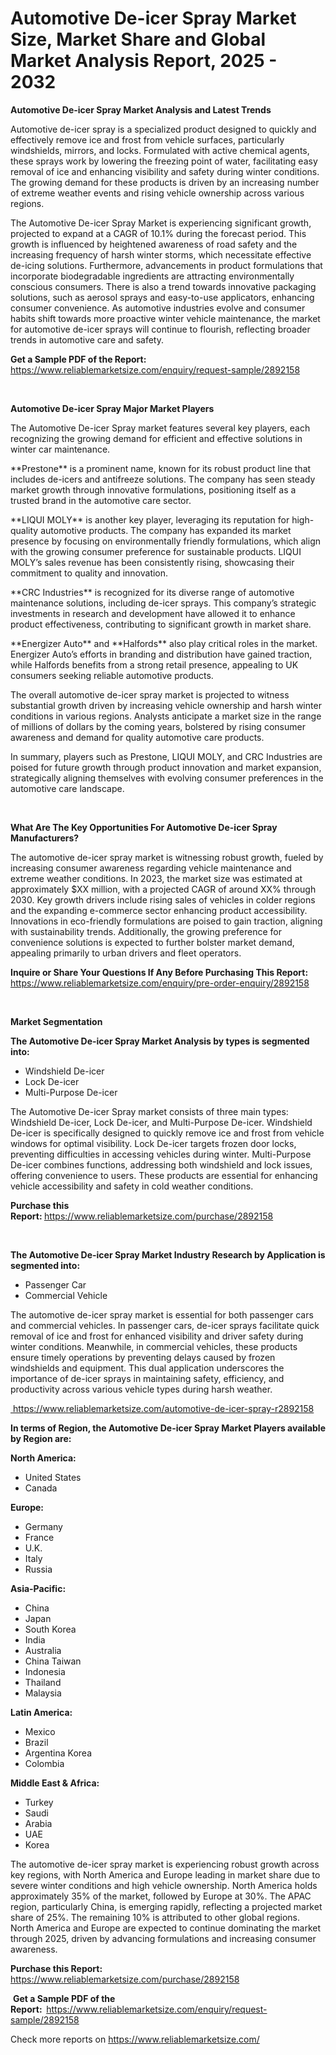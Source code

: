 <p><h1>Automotive De-icer Spray Market Size, Market Share and Global Market Analysis Report, 2025 - 2032</h1></p><p><strong>Automotive De-icer Spray Market Analysis and Latest Trends</strong></p>
<p><p>Automotive de-icer spray is a specialized product designed to quickly and effectively remove ice and frost from vehicle surfaces, particularly windshields, mirrors, and locks. Formulated with active chemical agents, these sprays work by lowering the freezing point of water, facilitating easy removal of ice and enhancing visibility and safety during winter conditions. The growing demand for these products is driven by an increasing number of extreme weather events and rising vehicle ownership across various regions.</p><p>The Automotive De-icer Spray Market is experiencing significant growth, projected to expand at a CAGR of 10.1% during the forecast period. This growth is influenced by heightened awareness of road safety and the increasing frequency of harsh winter storms, which necessitate effective de-icing solutions. Furthermore, advancements in product formulations that incorporate biodegradable ingredients are attracting environmentally conscious consumers. There is also a trend towards innovative packaging solutions, such as aerosol sprays and easy-to-use applicators, enhancing consumer convenience. As automotive industries evolve and consumer habits shift towards more proactive winter vehicle maintenance, the market for automotive de-icer sprays will continue to flourish, reflecting broader trends in automotive care and safety.</p></p>
<p><strong>Get a Sample PDF of the Report:&nbsp;</strong> <a href="https://www.reliablemarketsize.com/enquiry/request-sample/2892158?utm_campaign=2808&utm_medium=2&utm_source=Github&utm_content=ia&utm_term=15032025&utm_id=automotive-de-icer-spray">https://www.reliablemarketsize.com/enquiry/request-sample/2892158</a></p>
<p>&nbsp;</p>
<p><strong>Automotive De-icer Spray Major Market Players</strong></p>
<p><p>The Automotive De-icer Spray market features several key players, each recognizing the growing demand for efficient and effective solutions in winter car maintenance. </p><p>**Prestone** is a prominent name, known for its robust product line that includes de-icers and antifreeze solutions. The company has seen steady market growth through innovative formulations, positioning itself as a trusted brand in the automotive care sector.</p><p>**LIQUI MOLY** is another key player, leveraging its reputation for high-quality automotive products. The company has expanded its market presence by focusing on environmentally friendly formulations, which align with the growing consumer preference for sustainable products. LIQUI MOLY’s sales revenue has been consistently rising, showcasing their commitment to quality and innovation.</p><p>**CRC Industries** is recognized for its diverse range of automotive maintenance solutions, including de-icer sprays. This company’s strategic investments in research and development have allowed it to enhance product effectiveness, contributing to significant growth in market share.</p><p>**Energizer Auto** and **Halfords** also play critical roles in the market. Energizer Auto’s efforts in branding and distribution have gained traction, while Halfords benefits from a strong retail presence, appealing to UK consumers seeking reliable automotive products.</p><p>The overall automotive de-icer spray market is projected to witness substantial growth driven by increasing vehicle ownership and harsh winter conditions in various regions. Analysts anticipate a market size in the range of millions of dollars by the coming years, bolstered by rising consumer awareness and demand for quality automotive care products.</p><p>In summary, players such as Prestone, LIQUI MOLY, and CRC Industries are poised for future growth through product innovation and market expansion, strategically aligning themselves with evolving consumer preferences in the automotive care landscape.</p></p>
<p>&nbsp;</p>
<p><strong>What Are The Key Opportunities For Automotive De-icer Spray Manufacturers?</strong></p>
<p><p>The automotive de-icer spray market is witnessing robust growth, fueled by increasing consumer awareness regarding vehicle maintenance and extreme weather conditions. In 2023, the market size was estimated at approximately $XX million, with a projected CAGR of around XX% through 2030. Key growth drivers include rising sales of vehicles in colder regions and the expanding e-commerce sector enhancing product accessibility. Innovations in eco-friendly formulations are poised to gain traction, aligning with sustainability trends. Additionally, the growing preference for convenience solutions is expected to further bolster market demand, appealing primarily to urban drivers and fleet operators.</p></p>
<p><strong>Inquire or Share Your Questions If Any Before Purchasing This Report:</strong> <a href="https://www.reliablemarketsize.com/enquiry/pre-order-enquiry/2892158?utm_campaign=2808&utm_medium=2&utm_source=Github&utm_content=ia&utm_term=15032025&utm_id=automotive-de-icer-spray">https://www.reliablemarketsize.com/enquiry/pre-order-enquiry/2892158</a></p>
<p>&nbsp;</p>
<p><strong>Market Segmentation</strong></p>
<p><strong>The Automotive De-icer Spray Market Analysis by types is segmented into:</strong></p>
<p><ul><li>Windshield De-icer</li><li>Lock De-icer</li><li>Multi-Purpose De-icer</li></ul></p>
<p><p>The Automotive De-icer Spray market consists of three main types: Windshield De-icer, Lock De-icer, and Multi-Purpose De-icer. Windshield De-icer is specifically designed to quickly remove ice and frost from vehicle windows for optimal visibility. Lock De-icer targets frozen door locks, preventing difficulties in accessing vehicles during winter. Multi-Purpose De-icer combines functions, addressing both windshield and lock issues, offering convenience to users. These products are essential for enhancing vehicle accessibility and safety in cold weather conditions.</p></p>
<p><strong>Purchase this Report:&nbsp;</strong><a href="https://www.reliablemarketsize.com/purchase/2892158?utm_campaign=2808&utm_medium=2&utm_source=Github&utm_content=ia&utm_term=15032025&utm_id=automotive-de-icer-spray">https://www.reliablemarketsize.com/purchase/2892158</a></p>
<p>&nbsp;</p>
<p><strong>The Automotive De-icer Spray Market Industry Research by Application is segmented into:</strong></p>
<p><ul><li>Passenger Car</li><li>Commercial Vehicle</li></ul></p>
<p><p>The automotive de-icer spray market is essential for both passenger cars and commercial vehicles. In passenger cars, de-icer sprays facilitate quick removal of ice and frost for enhanced visibility and driver safety during winter conditions. Meanwhile, in commercial vehicles, these products ensure timely operations by preventing delays caused by frozen windshields and equipment. This dual application underscores the importance of de-icer sprays in maintaining safety, efficiency, and productivity across various vehicle types during harsh weather.</p></p>
<p><a href="https://www.reliablemarketsize.com/automotive-de-icer-spray-r2892158?utm_campaign=2808&utm_medium=2&utm_source=Github&utm_content=ia&utm_term=15032025&utm_id=automotive-de-icer-spray">&nbsp;https://www.reliablemarketsize.com/automotive-de-icer-spray-r2892158</a></p>
<p><strong>In terms of Region, the Automotive De-icer Spray Market Players available by Region are:</strong></p>
<p>
    <p> <strong> North America: </strong>
        <ul>
            <li>United States</li>
            <li>Canada</li>
        </ul>
        </p> 
    <p> <strong> Europe: </strong>
        <ul>
            <li>Germany</li>
            <li>France</li>
            <li>U.K.</li>
            <li>Italy</li>
            <li>Russia</li>
        </ul>
        </p> 
    <p> <strong> Asia-Pacific: </strong>
        <ul>
            <li>China</li>
            <li>Japan</li>
            <li>South Korea</li>
            <li>India</li>
            <li>Australia</li>
            <li>China Taiwan</li>
            <li>Indonesia</li>
            <li>Thailand</li>
            <li>Malaysia</li>
        </ul>
        </p> 
    <p> <strong> Latin America: </strong>
        <ul>
            <li>Mexico</li>
            <li>Brazil</li>
            <li>Argentina Korea</li>
            <li>Colombia</li>
        </ul>
        </p> 
    <p> <strong> Middle East & Africa: </strong>
        <ul>
            <li>Turkey</li>
            <li>Saudi</li>
            <li>Arabia</li>
            <li>UAE</li>
            <li>Korea</li>
        </ul>
    </p>
    </p>
<p><p>The automotive de-icer spray market is experiencing robust growth across key regions, with North America and Europe leading in market share due to severe winter conditions and high vehicle ownership. North America holds approximately 35% of the market, followed by Europe at 30%. The APAC region, particularly China, is emerging rapidly, reflecting a projected market share of 25%. The remaining 10% is attributed to other global regions. North America and Europe are expected to continue dominating the market through 2025, driven by advancing formulations and increasing consumer awareness.</p></p>
<p><strong>Purchase this Report: </strong><a href="https://www.reliablemarketsize.com/purchase/2892158?utm_campaign=2808&utm_medium=2&utm_source=Github&utm_content=ia&utm_term=15032025&utm_id=automotive-de-icer-spray">https://www.reliablemarketsize.com/purchase/2892158</a></p>
<p>&nbsp;<strong>Get a Sample PDF of the Report:&nbsp;&nbsp;</strong><a href="https://www.reliablemarketsize.com/enquiry/request-sample/2892158?utm_campaign=2808&utm_medium=2&utm_source=Github&utm_content=ia&utm_term=15032025&utm_id=automotive-de-icer-spray">https://www.reliablemarketsize.com/enquiry/request-sample/2892158</a></p>
<p><strong></strong></p>
<p>Check more reports on <a href="https://www.reliablemarketsize.com/?utm_campaign=2808&utm_medium=2&utm_source=Github&utm_content=ia&utm_term=15032025&utm_id=automotive-de-icer-spray">https://www.reliablemarketsize.com/</a></p>